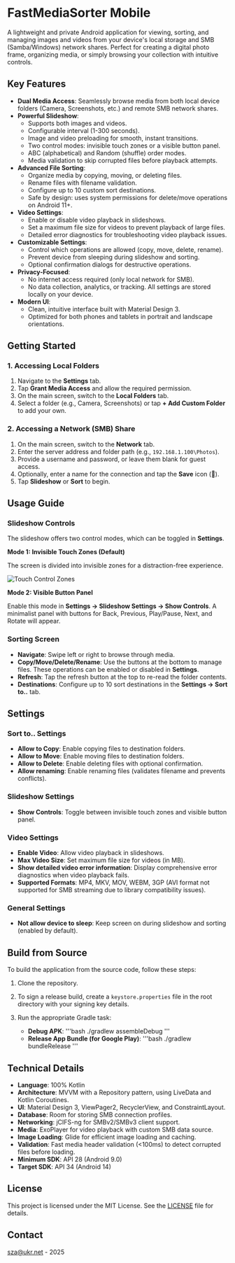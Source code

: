 # FastMediaSorter Mobile

A lightweight and private Android application for viewing, sorting, and managing images and videos from your device's local storage and SMB (Samba/Windows) network shares. Perfect for creating a digital photo frame, organizing media, or simply browsing your collection with intuitive controls.

## Key Features

-   **Dual Media Access**: Seamlessly browse media from both local device folders (Camera, Screenshots, etc.) and remote SMB network shares.
-   **Powerful Slideshow**:
    -   Supports both images and videos.
    -   Configurable interval (1-300 seconds).
    -   Image and video preloading for smooth, instant transitions.
    -   Two control modes: invisible touch zones or a visible button panel.
    -   ABC (alphabetical) and Random (shuffle) order modes.
    -   Media validation to skip corrupted files before playback attempts.
-   **Advanced File Sorting**:
    -   Organize media by copying, moving, or deleting files.
    -   Rename files with filename validation.
    -   Configure up to 10 custom sort destinations.
    -   Safe by design: uses system permissions for delete/move operations on Android 11+.
-   **Video Settings**:
    -   Enable or disable video playback in slideshows.
    -   Set a maximum file size for videos to prevent playback of large files.
    -   Detailed error diagnostics for troubleshooting video playback issues.
-   **Customizable Settings**:
    -   Control which operations are allowed (copy, move, delete, rename).
    -   Prevent device from sleeping during slideshow and sorting.
    -   Optional confirmation dialogs for destructive operations.
-   **Privacy-Focused**:
    -   No internet access required (only local network for SMB).
    -   No data collection, analytics, or tracking. All settings are stored locally on your device.
-   **Modern UI**:
    -   Clean, intuitive interface built with Material Design 3.
    -   Optimized for both phones and tablets in portrait and landscape orientations.

## Getting Started

### 1. Accessing Local Folders

1.  Navigate to the **Settings** tab.
2.  Tap **Grant Media Access** and allow the required permission.
3.  On the main screen, switch to the **Local Folders** tab.
4.  Select a folder (e.g., Camera, Screenshots) or tap **+ Add Custom Folder** to add your own.

### 2. Accessing a Network (SMB) Share

1.  On the main screen, switch to the **Network** tab.
2.  Enter the server address and folder path (e.g., `192.168.1.100\Photos`).
3.  Provide a username and password, or leave them blank for guest access.
4.  Optionally, enter a name for the connection and tap the **Save** icon (💾).
5.  Tap **Slideshow** or **Sort** to begin.

## Usage Guide

### Slideshow Controls

The slideshow offers two control modes, which can be toggled in **Settings**.

**Mode 1: Invisible Touch Zones (Default)**

The screen is divided into invisible zones for a distraction-free experience.

![Touch Control Zones](assets/touch_zones.png)

**Mode 2: Visible Button Panel**

Enable this mode in **Settings → Slideshow Settings → Show Controls**. A minimalist panel with buttons for Back, Previous, Play/Pause, Next, and Rotate will appear.

### Sorting Screen

-   **Navigate**: Swipe left or right to browse through media.
-   **Copy/Move/Delete/Rename**: Use the buttons at the bottom to manage files. These operations can be enabled or disabled in **Settings**.
-   **Refresh**: Tap the refresh button at the top to re-read the folder contents.
-   **Destinations**: Configure up to 10 sort destinations in the **Settings → Sort to..** tab.

## Settings

### Sort to.. Settings

-   **Allow to Copy**: Enable copying files to destination folders.
-   **Allow to Move**: Enable moving files to destination folders.
-   **Allow to Delete**: Enable deleting files with optional confirmation.
-   **Allow renaming**: Enable renaming files (validates filename and prevents conflicts).

### Slideshow Settings

-   **Show Controls**: Toggle between invisible touch zones and visible button panel.

### Video Settings

-   **Enable Video**: Allow video playback in slideshows.
-   **Max Video Size**: Set maximum file size for videos (in MB).
-   **Show detailed video error information**: Display comprehensive error diagnostics when video playback fails.
-   **Supported Formats**: MP4, MKV, MOV, WEBM, 3GP (AVI format not supported for SMB streaming due to library compatibility issues).

### General Settings

-   **Not allow device to sleep**: Keep screen on during slideshow and sorting (enabled by default).

## Build from Source

To build the application from the source code, follow these steps:

1.  Clone the repository.
2.  To sign a release build, create a `keystore.properties` file in the root directory with your signing key details.
3.  Run the appropriate Gradle task:

    -   **Debug APK**:
        '''bash
        ./gradlew assembleDebug
        '''
    -   **Release App Bundle (for Google Play)**:
        '''bash
        ./gradlew bundleRelease
        '''

## Technical Details

-   **Language**: 100% Kotlin
-   **Architecture**: MVVM with a Repository pattern, using LiveData and Kotlin Coroutines.
-   **UI**: Material Design 3, ViewPager2, RecyclerView, and ConstraintLayout.
-   **Database**: Room for storing SMB connection profiles.
-   **Networking**: jCIFS-ng for SMBv2/SMBv3 client support.
-   **Media**: ExoPlayer for video playback with custom SMB data source.
-   **Image Loading**: Glide for efficient image loading and caching.
-   **Validation**: Fast media header validation (<100ms) to detect corrupted files before loading.
-   **Minimum SDK**: API 28 (Android 9.0)
-   **Target SDK**: API 34 (Android 14)

## License

This project is licensed under the MIT License. See the [LICENSE](LICENSE) file for details.

## Contact

sza@ukr.net - 2025
